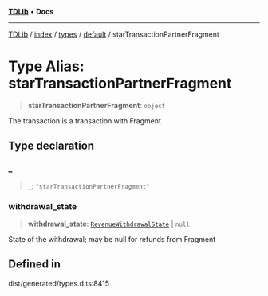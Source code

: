 [**TDLib**](../../../../../../README.md) • **Docs**

***

[TDLib](../../../../../../modules.md) / [index](../../../../../README.md) / [types](../../../README.md) / [default](../README.md) / starTransactionPartnerFragment

# Type Alias: starTransactionPartnerFragment

> **starTransactionPartnerFragment**: `object`

The transaction is a transaction with Fragment

## Type declaration

### \_

> **\_**: `"starTransactionPartnerFragment"`

### withdrawal\_state

> **withdrawal\_state**: [`RevenueWithdrawalState`](RevenueWithdrawalState.md) \| `null`

State of the withdrawal; may be null for refunds from Fragment

## Defined in

dist/generated/types.d.ts:8415
